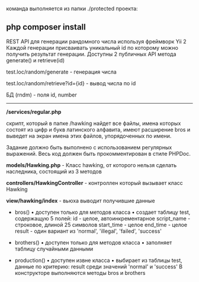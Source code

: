 команда выполняется из папки ./protected проекта:

**php composer install**
-------------------------------------------------------------------

REST API для генерации рандомного числа используя фреймворк Yii 2
Каждой генерации присваивать уникальный id по которому можно получить результат генерации. 
Доступны 2 публичных API метода generate() и retrieve(id)


test.loc/random/generate - генерация числа

test.loc/random/retrieve?id={id} - вывод числа по id

БД (rndm) - поля id, number

-------------------------------------------------------------------
**/services/regular.php**

скрипт, который в папке /hawking найдет все файлы, имена которых состоят из цифр и букв латинского алфавита, имеют расширение bros и выведет на экран имена этих файлов, упорядоченных по имени.

Задание должно быть выполнено с использованием регулярных выражений.
Весь код должен быть прокомментирован в стиле PHPDoc.


**models/Hawking.php** - Класс hawking, от которого нельзя сделать наследника, состоящий из 3 методов

**controllers/HawkingController** - контроллен который вызывает класс Hawking

**view/hawking/index** - вьюха выводит получившие данные


- bros()
    • доступен только для методов класса
    • создает таблицу test, содержащую 5 полей:
id - целое, автоинкрементарное
script_name - строковое, длиной 25 символов
start_time - целое
end_time - целое
result - один вариант из 'normal', 'illegal', 'failed', 'success'

- brothers()
    • доступен только для методов класса
    • заполняет таблицу случайными данными
  
- production()
    • доступен извне класса
    • выбирает из таблицы test, данные по критерию: result среди значений 'normal' и 'success'
В конструкторе выполняются методы bros и brothers

